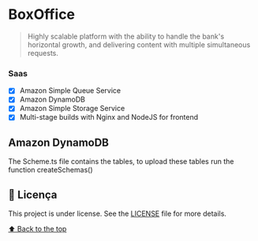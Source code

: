 # BoxOffice
> Highly scalable platform with the ability to handle the bank's horizontal growth, and delivering content with multiple simultaneous requests.
### Saas

- [x] Amazon Simple Queue Service
- [x] Amazon DynamoDB
- [x] Amazon Simple Storage Service
- [x] Multi-stage builds with Nginx and NodeJS for frontend

## Amazon DynamoDB
The Scheme.ts file contains the tables, to upload these tables run the function createSchemas()

## 📝 Licença

This project is under license. See the [LICENSE](LICENSE.md) file for more details.

[⬆ Back to the top](#BoxOffice)<br>